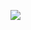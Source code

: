 <a href="../woodfiresodafire.html"><img src="http://firedpot.com/images/woodfiresodafire/20110518-wg1mrdggyj6jtu5ki2gq946r2.jpg" /></a>
